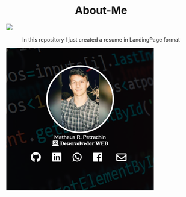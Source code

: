 <h1 align="center">About-Me</h1>

<a href="https://matheuspetrachin.github.io/About-Me/" target="_blank" alt="About-Me"><img src="https://img.shields.io/badge/-About--Me-blue"/></a>

<p align="center">In this repository I just created a resume in LandingPage format</p>


<a href="https://matheuspetrachin.github.io/About-Me/"><img src="img/about-me.png"></a>
